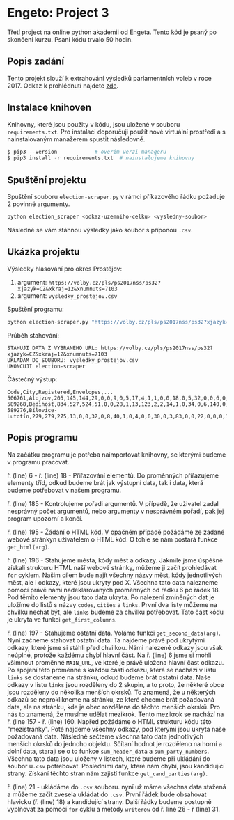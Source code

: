 Engeto: Project 3
===
Třetí project na online python akademii od Engeta. Tento kód je psaný po skončení kurzu. Psaní kódu trvalo 50 hodin.

Popis zadání
---
Tento projekt slouží k extrahování výsledků parlamentních voleb v roce 2017. Odkaz k prohlédnutí najdete [zde](https://volby.cz/pls/ps2017nss/ps3?xjazyk=CZ).

Instalace knihoven
---
Knihovny, které jsou použity v kódu, jsou uložené v souboru ```requirements.txt```. Pro instalaci doporučuji použít nové virtuální prostředí a s nainstalovaným manažerem spustit následovně.

```python
$ pip3 --version			# overim verzi manageru
$ pip3 install -r requirements.txt	# nainstalujeme knihovny
```

Spuštění projektu
---
Spuštění souboru ```election-scraper.py``` v rámci příkazového řádku požaduje 2 povinné argumenty.

```python
python election_scraper <odkaz-uzemniho-celku> <vysledny-soubor>
```

Následně se vám stáhnou výsledky jako soubor s příponou ```.csv```.

Ukázka projektu
---
Výsledky hlasování pro okres Prostějov:

1. argument: ```https://volby.cz/pls/ps2017nss/ps32?xjazyk=CZ&xkraj=12&xnumnuts=7103```
2. argument: ```vysledky_prostejov.csv```

Spuštění programu:

```python
python election-scraper.py "https://volby.cz/pls/ps2017nss/ps32?xjazyk=CZ&xkraj=12&xnumnuts=7103" "vysledky_prostejov.csv"
```

Průběh stahování:
```
STAHUJI DATA Z VYBRANEHO URL: https://volby.cz/pls/ps2017nss/ps32?xjazyk=CZ&xkraj=12&xnumnuts=7103
UKLADAM DO SOUBORU: vysledky_prostejov.csv
UKONCUJI election-scraper
```

Částečný výstup:

```
Code,City,Registered,Envelopes,...
506761,Alojzov,205,145,144,29,0,0,9,0,5,17,4,1,1,0,0,18,0,5,32,0,0,6,0,0,1,1,15,0
589268,Bedihošť,834,527,524,51,0,0,28,1,13,123,2,2,14,1,0,34,0,6,140,0,0,26,0,0,0,0,82,1
589276,Bílovice-Lutotín,279,279,275,13,0,0,32,0,8,40,1,0,4,0,0,30,0,3,83,0,0,22,0,0,0,1,38,0
```

Popis programu
---

Na začátku programu je potřeba naimportovat knihovny, se kterými budeme v programu pracovat.

ř. (line) 6 - ř. (line) 18 - Přiřazování elementů.
Do proměnných přiřazujeme elementy tříd, odkud budeme brát jak výstupní data, tak i data, která budeme potřebovat v našem programu.

ř. (line) 185 - Kontrolujeme pořadi argumentů.
V případě, že uživatel zadal nesprávný počet argumentů, nebo argumenty v nesprávném pořadí, pak jej program upozorní a končí.

ř. (line) 195 - Žádání o HTML kód.
V opačném případě požádáme ze zadané webové stránkyn uživatelem o HTML kód. O tohle se nám postará funkce ```get_html(arg)```.

ř. (line) 196 - Stahujeme města, kódy měst a odkazy.
Jakmile jsme úspěšně získali strukturu HTML naší webové stránky, můžeme ji začít prohledávat ```for``` cyklem. Našim cílem bude najít všechny názvy měst, kódy jednotlivých měst, ale i odkazy, které jsou ukryty pod X. Všechna tato data nalezneme pomocí právě námi nadeklarovaných proměnných od řádku 6 po řádek 18. Pod těmito elementy jsou tato data ukryta. Po nalezení zmíněných dat je uložíme do listů s názvy ```codes```, ```cities``` a ```links```. První dva listy můžeme na chvilku nechat být, ale ```links``` budeme za chvilku potřebovat. Tato část kódu je ukryta ve funkci ```get_first_columns```.

ř. (line) 197 - Stahujeme ostatní data. Voláme funkci ```get_second_data(arg)```.
Nyní začneme stahovat ostatní data. Ta najdeme právě pod ukrytými odkazy, které jsme si stáhli před chvilkou. Námi nalezené odkazy jsou však neúplné, protože každému chybí hlavní část. Na ř. (line) 6 jsme si mohli všimnout proměnné ```MAIN_URL```, ve které je právě uložena hlavní čast odkazu. Po spojení této proměnné s každou částí odkazu, která se nacházi v listu ```links``` se dostaneme na stránku, odkud budeme brát ostatní data.
Naše odkazy v listu ```links``` jsou rozděleny do 2 skupin, a to proto, že některé obce jsou rozděleny do několika menších okrsků. To znamená, že u některých odkazů se neproklikneme na stránku, ze které chceme brát požadovaná data, ale na stránku, kde je obec rozdělena do těchto menších okrsků. Pro nás to znamená, že musíme udělat mezikrok.
Tento mezikrok se nachází na ř. (line 157 - ř. (line) 160. Napřed požádáme o HTML strukturu kódu této "mezistránky". Poté najdeme všechny odkazy, pod kterými jsou ukryta naše požadovaná data. Následně sečteme všechna tato data jednotlivých menších okrsků do jednoho objektu. Sčítaní hodnot je rozděleno na horní a dolní data, starají se o to funkce ```sum_header_data``` a ```sum_party_numbers```. Všechna tato data jsou uloženy v listech, které budeme při ukládání do soubor u```.csv``` potřebovat.
Posledními daty, které nám chybí, jsou kandidující strany. Získání těchto stran nám zajistí funkce ```get_cand_parties(arg)```.

ř. (line) 21 - ukládáme do ```.csv``` souboru.
nyní už máme všechna data stažená a můžeme začit zvesela ukládat do ```.csv```. První řádek bude obsahovat hlavicku (ř. (line) 18) a kandidující strany. Další řádky budeme postupně vyplňovat za pomocí ```for``` cyklu a metody ```writerow``` od ř. line 26 - ř (line) 31.
